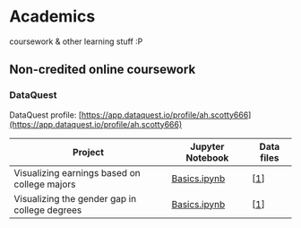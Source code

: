 # Academics
coursework &amp; other learning stuff :P

## Non-credited online coursework

### DataQuest

DataQuest profile: [https://app.dataquest.io/profile/ah.scotty666](https://app.dataquest.io/profile/ah.scotty666)

|__Project__|__Jupyter Notebook__|__Data files__|
|-|-|-|
|Visualizing earnings based on college majors|[Basics.ipynb](./MOOC/dataquest/Guided_Project_-Visualizing_Earnings_Based_On_College_Majors/Basics.ipynb)|\[[1](./MOOC/dataquest/Guided_Project_-_Visualizing_Earnings_Based_On_College_Majors/recent-grads.csv)\]|
|Visualizing the gender gap in college degrees|[Basics.ipynb](./MOOC/dataquest/Guided_Project_-_Visualizing_The_Gender_Gap_In_College_Degrees/Basics.ipynb)|\[[1](./MOOC/dataquest/Guided_Project_-_Visualizing_The_Gender_Gap_In_College_Degrees/percent-bachelors-degrees-women-usa.csv)\]|
